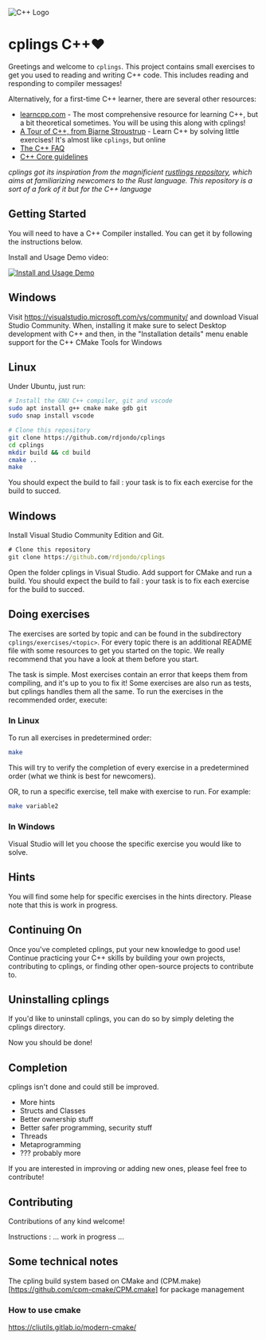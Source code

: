 ![C++ Logo](https://upload.wikimedia.org/wikipedia/commons/thumb/1/18/ISO_C%2B%2B_Logo.svg/213px-ISO_C%2B%2B_Logo.svg.png)

# cplings C++❤️

Greetings and welcome to `cplings`. This project contains small exercises to get you used to reading and writing C++ code. This includes reading and responding to compiler messages!

Alternatively, for a first-time C++ learner, there are several other resources:

- [learncpp.com](https://www.learncpp.com/) - The most comprehensive resource for learning C++, but a bit theoretical sometimes. You will be using this along with cplings!
- [A Tour of C++, from Bjarne Stroustrup](https://isocpp.org/tour) - Learn C++ by solving little exercises! It's almost like `cplings`, but online
- [The C++ FAQ](https://isocpp.org/wiki/faq)
- [C++ Core guidelines](https://isocpp.github.io/CppCoreGuidelines/CppCoreGuidelines)

*cplings got its inspiration from the magnificient [rustlings repository](https://github.com/rust-lang/rustlings), which aims at familiarizing newcomers to the Rust language. This repository is a sort of a fork of it but for the C++ language*


## Getting Started

You will need to have a C++ Compiler installed. You can get it by following the instructions below.

Install and Usage Demo video:

[![Install and Usage Demo](https://img.youtube.com/vi/18vNfxwU5n4/0.jpg)](https://youtu.be/18vNfxwU5n4)

## Windows
Visit https://visualstudio.microsoft.com/vs/community/ and download Visual Studio Community. 
When, installing it make sure to select Desktop development with C++ and then, in the "Installation details" menu enable support for the C++ CMake Tools for Windows

## Linux

Under Ubuntu, just run:

```bash
# Install the GNU C++ compiler, git and vscode
sudo apt install g++ cmake make gdb git
sudo snap install vscode
```

```bash
# Clone this repository
git clone https://github.com/rdjondo/cplings
cd cplings
mkdir build && cd build
cmake ..
make
```

You should expect the build to fail : your task is to fix each exercise for the build to succed.

## Windows
Install Visual Studio Community Edition and Git.

```cmd
# Clone this repository
git clone https://github.com/rdjondo/cplings

```

Open the folder cplings in Visual Studio. Add support for CMake and run a build. You should expect the build to fail : your task is to fix each exercise for the build to succed.


## Doing exercises

The exercises are sorted by topic and can be found in the subdirectory `cplings/exercises/<topic>`. For every topic there is an additional README file with some resources to get you started on the topic. We really recommend that you have a look at them before you start.

The task is simple. Most exercises contain an error that keeps them from compiling, and it's up to you to fix it! Some exercises are also run as tests, but cplings handles them all the same. To run the exercises in the recommended order, execute:

### In Linux
To run all exercises in predetermined order:

```bash
make
```

This will try to verify the completion of every exercise in a predetermined order (what we think is best for newcomers).

OR, to run a specific exercise, tell make with exercise to run. For example:

```bash
make variable2
```

### In Windows
Visual Studio will let you choose the specific exercise you would like to solve. 

## Hints
You will find some help for specific exercises in the hints directory. Please note that this is work in progress.

## Continuing On

Once you've completed cplings, put your new knowledge to good use! Continue practicing your C++ skills by building your own projects, contributing to cplings, or finding other open-source projects to contribute to.


## Uninstalling cplings

If you'd like to uninstall cplings, you can do so by simply deleting the cplings directory.

Now you should be done!


## Completion

cplings isn't done and could still be improved.
- More hints
- Structs and Classes
- Better ownership stuff
- Better safer programming, security stuff
- Threads
- Metaprogramming
- ??? probably more

If you are interested in improving or adding new ones, please feel free to contribute!

## Contributing

Contributions of any kind welcome!

Instructions : ... work in progress ...

## Some technical notes

The cpling build system based on CMake and (CPM.make)[https://github.com/cpm-cmake/CPM.cmake] for package management

### How to use cmake
https://cliutils.gitlab.io/modern-cmake/

